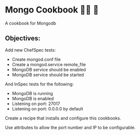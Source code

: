 # Mongo Cookbook :woman_cook: :avocado:

A cookbook for Mongodb

## Objectives:

Add new ChefSpec tests:
- Create mongod.conf file
- Create a mongod.service remote_file
- MongoDB service should be enabled
- MongoDB service should be started

And InSpec tests for the following:
- MongoDB is running
- MongoDB is enabled
- Listening on port: 27017
- Listening on port: 0.0.0.0 by default

Create a recipe that installs and configure this cookbooks.

Use attributes to allow the port number and IP to be configurable.
